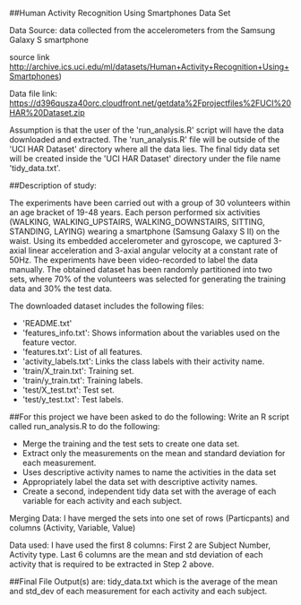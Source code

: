 ##Human Activity Recognition Using Smartphones Data Set

Data Source: data collected from the accelerometers from the Samsung Galaxy S smartphone

source link http://archive.ics.uci.edu/ml/datasets/Human+Activity+Recognition+Using+Smartphones)

Data file link:
https://d396qusza40orc.cloudfront.net/getdata%2Fprojectfiles%2FUCI%20HAR%20Dataset.zip

Assumption is that the user of the 'run_analysis.R' script will have the data downloaded and extracted. The 'run_analysis.R' file will be outside of the 'UCI HAR Dataset' directory where all the data lies. 
The final tidy data set will be created inside the 'UCI HAR Dataset' directory under the file name 'tidy_data.txt'.

##Description of study:

The experiments have been carried out with a group of 30 volunteers within an age bracket of 19-48 years. Each person performed six activities (WALKING, WALKING_UPSTAIRS, WALKING_DOWNSTAIRS, SITTING, STANDING, LAYING) wearing a smartphone (Samsung Galaxy S II) on the waist. Using its embedded accelerometer and gyroscope, we captured 3-axial linear acceleration and 3-axial angular velocity at a constant rate of 50Hz. The experiments have been video-recorded to label the data manually. The obtained dataset has been randomly partitioned into two sets, where 70% of the volunteers was selected for generating the training data and 30% the test data. 

The downloaded dataset includes the following files:
- 'README.txt'
- 'features_info.txt': Shows information about the variables used on the feature vector.
- 'features.txt': List of all features.
- 'activity_labels.txt': Links the class labels with their activity name.
- 'train/X_train.txt': Training set.
- 'train/y_train.txt': Training labels.
- 'test/X_test.txt': Test set.
- 'test/y_test.txt': Test labels.

##For this project we have been asked to do the following:
 Write an R script called run_analysis.R to do the following:

* Merge the training and the test sets to create one data set.
* Extract only the measurements on the mean and standard deviation for each measurement. 
* Uses descriptive activity names to name the activities in the data set
* Appropriately label the data set with descriptive activity names. 
* Create a second, independent tidy data set with the average of each variable for each activity and each subject. 

Merging Data: I have merged the sets into one set of rows (Particpants) and columns (Activity, Variable, Value)

Data used: I have used the first 8 columns: First 2 are Subject Number, Activity type. Last 6 columns are the mean and std deviation of each activity that is required to be extracted in Step 2 above.

##Final File Output(s) are:
tidy_data.txt which is the average of the mean and std_dev of each measurement for each activity and each subject.
